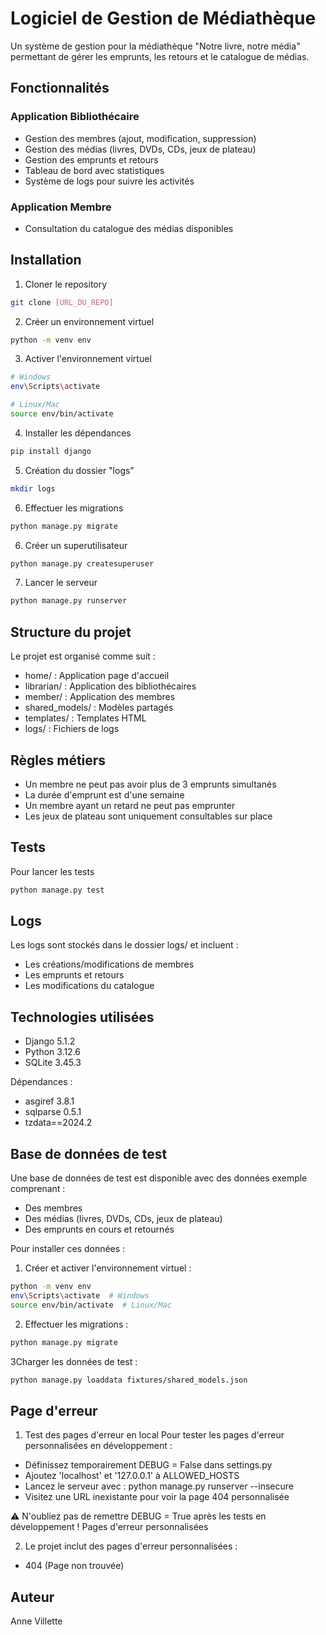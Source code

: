 # Logiciel de Gestion de Médiathèque

Un système de gestion pour la médiathèque "Notre livre, notre média" permettant de gérer les emprunts, les retours et le catalogue de médias.

## Fonctionnalités

### Application Bibliothécaire
- Gestion des membres (ajout, modification, suppression)
- Gestion des médias (livres, DVDs, CDs, jeux de plateau)
- Gestion des emprunts et retours
- Tableau de bord avec statistiques
- Système de logs pour suivre les activités

### Application Membre
- Consultation du catalogue des médias disponibles

## Installation

1. Cloner le repository
```bash
git clone [URL_DU_REPO]
```
2. Créer un environnement virtuel
```bash
python -m venv env
```
3. Activer l'environnement virtuel
```bash
# Windows
env\Scripts\activate

# Linux/Mac
source env/bin/activate
```
4. Installer les dépendances
```bash
pip install django
```
5. Création du dossier "logs"
```bash
mkdir logs
```
6. Effectuer les migrations
```bash
python manage.py migrate
```
6. Créer un superutilisateur
```bash
python manage.py createsuperuser
```
7. Lancer le serveur
```bash
python manage.py runserver
```

## Structure du projet
Le projet est organisé comme suit :

- home/ : Application page d'accueil
- librarian/ : Application des bibliothécaires
- member/ : Application des membres
- shared_models/ : Modèles partagés
- templates/ : Templates HTML
- logs/ : Fichiers de logs

## Règles métiers
- Un membre ne peut pas avoir plus de 3 emprunts simultanés 
- La durée d'emprunt est d'une semaine
- Un membre ayant un retard ne peut pas emprunter
- Les jeux de plateau sont uniquement consultables sur place

## Tests
Pour lancer les tests 
```bash
python manage.py test
```

## Logs
Les logs sont stockés dans le dossier logs/ et incluent :

- Les créations/modifications de membres
- Les emprunts et retours
- Les modifications du catalogue

## Technologies utilisées
- Django 5.1.2
- Python 3.12.6
- SQLite 3.45.3

Dépendances :
- asgiref 3.8.1
- sqlparse 0.5.1
- tzdata==2024.2

## Base de données de test

Une base de données de test est disponible avec des données exemple comprenant :
- Des membres
- Des médias (livres, DVDs, CDs, jeux de plateau)
- Des emprunts en cours et retournés

Pour installer ces données :

1. Créer et activer l'environnement virtuel :
```bash
python -m venv env
env\Scripts\activate  # Windows
source env/bin/activate  # Linux/Mac
```
2. Effectuer les migrations :
```bash
python manage.py migrate
```
3Charger les données de test :
```bash
python manage.py loaddata fixtures/shared_models.json
```

## Page d'erreur
1. Test des pages d'erreur en local
Pour tester les pages d'erreur personnalisées en développement :

- Définissez temporairement DEBUG = False dans settings.py
- Ajoutez 'localhost' et '127.0.0.1' à ALLOWED_HOSTS
- Lancez le serveur avec : python manage.py runserver --insecure
- Visitez une URL inexistante pour voir la page 404 personnalisée

⚠️ N'oubliez pas de remettre DEBUG = True après les tests en développement !
Pages d'erreur personnalisées

2. Le projet inclut des pages d'erreur personnalisées :

- 404 (Page non trouvée)


## Auteur
Anne Villette
